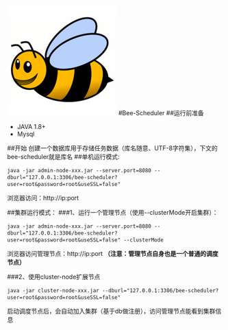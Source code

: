 ![BeeScheduler](admin-node/src/main/resources/public/app/img/logo.png "BeeScheduler")
#Bee-Scheduler
##运行前准备
- JAVA 1.8+
- Mysql

##开始
创建一个数据库用于存储任务数据（库名随意、UTF-8字符集），下文的bee-scheduler就是库名
##单机运行模式:
```shell
java -jar admin-node-xxx.jar --server.port=8080 --dburl="127.0.0.1:3306/bee-scheduler?user=root&password=root&useSSL=false"
```
浏览器访问：http://ip:port

##集群运行模式：
###1、运行一个管理节点（使用--clusterMode开启集群）：
```shell
java -jar admin-node-xxx.jar --server.port=8080 --dburl="127.0.0.1:3306/bee-scheduler?user=root&password=root&useSSL=false" --clusterMode
```

浏览器访问管理节点：http://ip:port **（注意：管理节点自身也是一个普通的调度节点）** 


###2、使用cluster-node扩展节点
```shell
java -jar cluster-node-xxx.jar --dburl="127.0.0.1:3306/bee-scheduler?user=root&password=root&useSSL=false"
```

启动调度节点后，会自动加入集群（基于db做注册），访问管理节点能看到集群信息